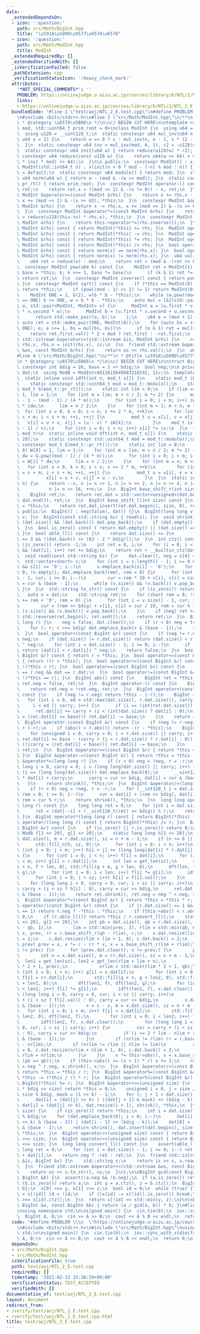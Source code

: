 ```yaml
---
data:
  _extendedDependsOn:
  - icon: ':question:'
    path: src/Math/BigInt.hpp
    title: "\u591A\u500D\u9577\u6574\u6570"
  - icon: ':question:'
    path: src/Math/ModInt.hpp
    title: ModInt
  _extendedRequiredBy: []
  _extendedVerifiedWith: []
  _isVerificationFailed: false
  _pathExtension: cpp
  _verificationStatusIcon: ':heavy_check_mark:'
  attributes:
    '*NOT_SPECIAL_COMMENTS*': ''
    PROBLEM: https://onlinejudge.u-aizu.ac.jp/courses/library/6/NTL/2/NTL_2_E
    links:
    - https://onlinejudge.u-aizu.ac.jp/courses/library/6/NTL/2/NTL_2_E
  bundledCode: "#line 1 \"test/aoj/NTL_2_E.test.cpp\"\n#define PROBLEM \\\n  \"https://onlinejudge.u-aizu.ac.jp/courses/library/6/NTL/2/NTL_2_E\"\
    \n#include <bits/stdc++.h>\n#line 3 \"src/Math/ModInt.hpp\"\n/**\n * @title ModInt\n\
    \ * @category \u6570\u5B66\n */\n\n// BEGIN CUT HERE\n\ntemplate <std::uint64_t\
    \ mod, std::uint64_t prim_root = 0>\nclass ModInt {\n  using u64 = std::uint64_t;\n\
    \  using u128 = __uint128_t;\n  static constexpr u64 mul_inv(u64 n, int e = 6,\
    \ u64 x = 1) {\n    return e == 0 ? x : mul_inv(n, e - 1, x * (2 - x * n));\n\
    \  }\n  static constexpr u64 inv = mul_inv(mod, 6, 1), r2 = -u128(mod) % mod;\n\
    \  static constexpr u64 init(u64 w) { return reduce(u128(w) * r2); }\n  static\
    \ constexpr u64 reduce(const u128 w) {\n    return u64(w >> 64) + mod - ((u128(u64(w)\
    \ * inv) * mod) >> 64);\n  }\n\n public:\n  constexpr ModInt() : x(0) {}\n  constexpr\
    \ ModInt(std::int64_t n) : x(init(n < 0 ? mod - (-n) % mod : n)) {}\n  ~ModInt()\
    \ = default;\n  static constexpr u64 modulo() { return mod; }\n  static constexpr\
    \ u64 norm(u64 w) { return w - (mod & -(w >= mod)); }\n  static constexpr u64\
    \ pr_rt() { return prim_root; }\n  constexpr ModInt operator-() const {\n    ModInt\
    \ ret;\n    return ret.x = ((mod << 1) & -(x != 0)) - x, ret;\n  }\n  constexpr\
    \ ModInt &operator+=(const ModInt &rhs) {\n    return x += rhs.x - (mod << 1),\
    \ x += (mod << 1) & -(x >> 63), *this;\n  }\n  constexpr ModInt &operator-=(const\
    \ ModInt &rhs) {\n    return x -= rhs.x, x += (mod << 1) & -(x >> 63), *this;\n\
    \  }\n  constexpr ModInt &operator*=(const ModInt &rhs) {\n    return this->x\
    \ = reduce(u128(this->x) * rhs.x), *this;\n  }\n  constexpr ModInt &operator/=(const\
    \ ModInt &rhs) {\n    return this->operator*=(rhs.inverse());\n  }\n  ModInt operator+(const\
    \ ModInt &rhs) const { return ModInt(*this) += rhs; }\n  ModInt operator-(const\
    \ ModInt &rhs) const { return ModInt(*this) -= rhs; }\n  ModInt operator*(const\
    \ ModInt &rhs) const { return ModInt(*this) *= rhs; }\n  ModInt operator/(const\
    \ ModInt &rhs) const { return ModInt(*this) /= rhs; }\n  bool operator==(const\
    \ ModInt &rhs) const { return norm(x) == norm(rhs.x); }\n  bool operator!=(const\
    \ ModInt &rhs) const { return norm(x) != norm(rhs.x); }\n  u64 val() const {\n\
    \    u64 ret = reduce(x) - mod;\n    return ret + (mod & -(ret >> 63));\n  }\n\
    \  constexpr ModInt pow(u64 k) const {\n    ModInt ret = ModInt(1);\n    for (ModInt\
    \ base = *this; k; k >>= 1, base *= base)\n      if (k & 1) ret *= base;\n   \
    \ return ret;\n  }\n  constexpr ModInt inverse() const { return pow(mod - 2);\
    \ }\n  constexpr ModInt sqrt() const {\n    if (*this == ModInt(0) || mod == 2)\
    \ return *this;\n    if (pow((mod - 1) >> 1) != 1) return ModInt(0);  // no solutions\n\
    \    ModInt ONE = 1, b(2), w(b * b - *this);\n    while (w.pow((mod - 1) >> 1)\
    \ == ONE) b += ONE, w = b * b - *this;\n    auto mul = [&](std::pair<ModInt, ModInt>\
    \ u, std::pair<ModInt, ModInt> v) {\n      ModInt a = (u.first * v.first + u.second\
    \ * v.second * w);\n      ModInt b = (u.first * v.second + u.second * v.first);\n\
    \      return std::make_pair(a, b);\n    };\n    u64 e = (mod + 1) >> 1;\n   \
    \ auto ret = std::make_pair(ONE, ModInt(0));\n    for (auto bs = std::make_pair(b,\
    \ ONE); e; e >>= 1, bs = mul(bs, bs))\n      if (e & 1) ret = mul(ret, bs);\n\
    \    return ret.first.val() * 2 < mod ? ret.first : -ret.first;\n  }\n  friend\
    \ std::istream &operator>>(std::istream &is, ModInt &rhs) {\n    return is >>\
    \ rhs.x, rhs.x = init(rhs.x), is;\n  }\n  friend std::ostream &operator<<(std::ostream\
    \ &os, const ModInt &rhs) {\n    return os << rhs.val();\n  }\n  u64 x;\n};\n\
    #line 4 \"src/Math/BigInt.hpp\"\n/**\n * @title \u591A\u500D\u9577\u6574\u6570\
    \n * @category \u6570\u5B66\n */\n\n// BEGIN CUT HERE\n\nstruct BigInt {\n  static\
    \ constexpr int bdig = 26, base = 1 << bdig;\n  bool neg;\n\n private:\n  std::vector<unsigned>\
    \ dat;\n  using ModB = ModInt<4611615649683210241, 11>;\n  template <class mod_t>\n\
    \  static inline void idft(int n, mod_t x[]) {\n    static mod_t iW[1 << 20];\n\
    \    static constexpr std::uint64_t mod = mod_t::modulo();\n    static constexpr\
    \ mod_t G(mod_t::pr_rt());\n    static int lim = 0;\n    if (lim == 0) iW[0] =\
    \ 1, lim = 1;\n    for (int m = lim; m < n / 2; m *= 2) {\n      mod_t idw = G.pow(mod\
    \ - 1 - (mod - 1) / (4 * m));\n      for (int i = 0; i < m; i++) iW[m + i] = iW[i]\
    \ * idw;\n      lim = n / 2;\n    }\n    for (int m = 1; m < n; m *= 2)\n    \
    \  for (int s = 0, k = 0; s < n; s += 2 * m, ++k)\n        for (int i = s, j =\
    \ s + m; i < s + m; ++i, ++j) {\n          mod_t u = x[i], v = x[j];\n       \
    \   x[i] = u + v, x[j] = (u - v) * iW[k];\n        }\n    mod_t iv(mod - (mod\
    \ - 1) / n);\n    for (int i = 0; i < n; i++) x[i] *= iv;\n  }\n  template <class\
    \ mod_t>\n  static inline void dft(int n, mod_t x[]) {\n    static mod_t W[1 <<\
    \ 20];\n    static constexpr std::uint64_t mod = mod_t::modulo();\n    static\
    \ constexpr mod_t G(mod_t::pr_rt());\n    static int lim = 0;\n    if (lim ==\
    \ 0) W[0] = 1, lim = 1;\n    for (int m = lim; m < n / 2; m *= 2) {\n      mod_t\
    \ dw = G.pow((mod - 1) / (4 * m));\n      for (int i = 0; i < m; i++) W[m + i]\
    \ = W[i] * dw;\n      lim = n / 2;\n    }\n    for (int m = n; m >>= 1;)\n   \
    \   for (int s = 0, k = 0; s < n; s += 2 * m, ++k)\n        for (int i = s, j\
    \ = s + m; i < s + m; ++i, ++j) {\n          mod_t u = x[i], v = x[j] * W[k];\n\
    \          x[i] = u + v, x[j] = u - v;\n        }\n  }\n  static inline int get_len(int\
    \ n) {\n    return --n, n |= n >> 1, n |= n >> 2, n |= n >> 4, n |= n >> 8,\n\
    \           n |= n >> 16, ++n;\n  }\n  BigInt base_shift_r(int size) const {\n\
    \    BigInt ret;\n    return ret.dat = std::vector<unsigned>(dat.begin() + size,\
    \ dat.end()), ret;\n  }\n  BigInt base_shift_l(int size) const {\n    BigInt ret\
    \ = *this;\n    return ret.dat.insert(ret.dat.begin(), size, 0), ret;\n  }\n\n\
    \ public:\n  BigInt() : neg(false), dat() {}\n  BigInt(long long v) { *this =\
    \ v; }\n  BigInt(const std::string &s) { read(s); }\n  void shrink() {\n    while\
    \ (dat.size() && !dat.back()) dat.pop_back();\n    if (dat.empty()) neg = false;\n\
    \  }\n  bool is_zero() const { return dat.empty() || (dat.size() == 1 && !dat[0]);\
    \ }\n  bool able_ll() const {\n    return dat.size() <= 2\n           || (dat.size()\
    \ == 3 && !(dat.back() >> (63 - 2 * bdig)));\n  }\n  int ctz() const {\n    if\
    \ (is_zero()) return -1;\n    int ret = 0, i;\n    for (i = 0; i < (int)dat.size()\
    \ && !dat[i]; i++) ret += bdig;\n    return ret + __builtin_ctz(dat[i]);\n  }\n\
    \  void read(const std::string &s) {\n    dat.clear(), neg = s[0] == '-';\n  \
    \  std::vector<short> v;\n    for (int i = s.length() - 1; i >= 0 && '0' <= s[i]\
    \ && s[i] <= '9'; i--)\n      v.emplace_back(s[i] - '0');\n    for (int rem =\
    \ 0; !v.empty(); dat.emplace_back(rem), rem = 0) {\n      for (int i = v.size()\
    \ - 1, cur; i >= 0; i--)\n        cur = rem * 10 + v[i], v[i] = cur >> bdig, rem\
    \ = cur & (base - 1);\n      while (v.size() && !v.back()) v.pop_back();\n   \
    \ }\n  }\n  std::string to_str() const {\n    if (is_zero()) return \"0\";\n \
    \   auto v = dat;\n    std::string ret;\n    for (short rem = 0; !v.empty(); ret\
    \ += rem + '0', rem = 0) {\n      for (int i = v.size() - 1, cur; i >= 0; i--)\n\
    \        cur = (rem << bdig) + v[i], v[i] = cur / 10, rem = cur % 10;\n      while\
    \ (v.size() && !v.back()) v.pop_back();\n    }\n    if (neg) ret += '-';\n   \
    \ std::reverse(ret.begin(), ret.end());\n    return ret;\n  }\n  BigInt &operator=(long\
    \ long r) {\n    neg = false, dat.clear();\n    if (r < 0) neg = true, r = -r;\n\
    \    for (; r; r >>= bdig) dat.emplace_back(r & (base - 1));\n    return *this;\n\
    \  }\n  bool operator<(const BigInt &r) const {\n    if (neg != r.neg) return\
    \ neg;\n    if (dat.size() != r.dat.size()) return (dat.size() < r.dat.size())\
    \ ^ neg;\n    for (int i = dat.size() - 1; i >= 0; i--)\n      if (dat[i] != r.dat[i])\
    \ return (dat[i] < r.dat[i]) ^ neg;\n    return false;\n  }\n  bool operator>(const\
    \ BigInt &r) const { return r < *this; }\n  bool operator<=(const BigInt &r) const\
    \ { return !(r < *this); }\n  bool operator>=(const BigInt &r) const { return\
    \ !(*this < r); }\n  bool operator==(const BigInt &r) const {\n    return neg\
    \ == r.neg && dat == r.dat;\n  }\n  bool operator!=(const BigInt &r) const { return\
    \ !(*this == r); }\n  BigInt abs() const {\n    BigInt ret = *this;\n    return\
    \ ret.neg = false, ret;\n  }\n  BigInt operator-() const {\n    BigInt ret = *this;\n\
    \    return ret.neg = !ret.neg, ret;\n  }\n  BigInt operator+(const BigInt &r)\
    \ const {\n    if (neg != r.neg) return *this - (-r);\n    BigInt ret = r;\n \
    \   for (int i = 0, ed = std::max(dat.size(), r.dat.size()), carry = 0;\n    \
    \     i < ed || carry; i++) {\n      if (i == (int)ret.dat.size()) ret.dat.emplace_back(0);\n\
    \      ret.dat[i] += carry + (i < (int)dat.size() ? dat[i] : 0);\n      if ((carry\
    \ = (ret.dat[i] >= base))) ret.dat[i] -= base;\n    }\n    return ret;\n  }\n\
    \  BigInt operator-(const BigInt &r) const {\n    if (neg != r.neg) return *this\
    \ + (-r);\n    if (abs() < r.abs()) return -(r - *this);\n    BigInt ret = *this;\n\
    \    for (unsigned i = 0, carry = 0; i < r.dat.size() || carry; i++) {\n     \
    \ ret.dat[i] += base - (carry + (i < r.dat.size() ? r.dat[i] : 0));\n      if\
    \ (!(carry = (ret.dat[i] < base))) ret.dat[i] -= base;\n    }\n    return ret.shrink(),\
    \ ret;\n  }\n  BigInt &operator+=(const BigInt &r) { return *this = *this + r;\
    \ }\n  BigInt &operator-=(const BigInt &r) { return *this = *this - r; }\n  BigInt\
    \ &operator*=(long long r) {\n    if (r < 0) neg = !neg, r = -r;\n    for (long\
    \ long i = 0, carry = 0; i < (long long)dat.size() || carry; i++) {\n      if\
    \ (i == (long long)dat.size()) dat.emplace_back(0);\n      __uint128_t cur = (__uint128_t)r\
    \ * dat[i] + carry;\n      carry = cur >> bdig, dat[i] = cur & (base - 1);\n \
    \   }\n    return shrink(), *this;\n  }\n  BigInt &operator/=(long long r) {\n\
    \    if (r < 0) neg = !neg, r = -r;\n    for (__int128_t i = dat.size() - 1, cur,\
    \ rem = 0; i >= 0; i--)\n      cur = dat[i] + (rem << bdig), dat[i] = cur / r,\
    \ rem = cur % r;\n    return shrink(), *this;\n  }\n  long long operator%(long\
    \ long r) const {\n    long long ret = 0;\n    for (int i = dat.size(); i;)\n\
    \      ret = (dat[--i] + (__uint128_t(ret) << bdig)) % r;\n    return ret;\n \
    \ }\n  BigInt operator*(long long r) const { return BigInt(*this) *= r; }\n  BigInt\
    \ operator/(long long r) const { return BigInt(*this) /= r; }\n  BigInt operator*(const\
    \ BigInt &r) const {\n    if (is_zero() || r.is_zero()) return 0;\n    static\
    \ ModB f[1 << 20], g[1 << 20];\n    static long long h[1 << 20];\n    int n =\
    \ dat.size(), m = r.dat.size(), sz = n + m - 1;\n    if (n <= 8 || m <= 8) {\n\
    \      std::fill_n(h, sz, 0);\n      for (int i = 0; i < n; i++)\n        for\
    \ (int j = 0; j < m; j++) h[i + j] += (long long)dat[i] * r.dat[j];\n    } else\
    \ {\n      for (int i = 0; i < n; i++) f[i] = dat[i];\n      for (int i = 0; i\
    \ < m; i++) g[i] = r.dat[i];\n      int len = get_len(sz);\n      std::fill(f\
    \ + n, f + len, 0), std::fill(g + m, g + len, 0);\n      dft(len, f), dft(len,\
    \ g);\n      for (int i = 0; i < len; i++) f[i] *= g[i];\n      idft(len, f);\n\
    \      for (int i = 0; i < sz; i++) h[i] = f[i].val();\n    }\n    BigInt ret;\n\
    \    for (long long i = 0, carry = 0, cur; i < sz || carry; i++)\n      cur =\
    \ carry + (i < sz ? h[i] : 0), carry = cur >> bdig,\n      ret.dat.emplace_back(cur\
    \ & (base - 1));\n    return ret.shrink(), ret.neg = neg ^ r.neg, ret;\n  }\n\
    \  BigInt &operator*=(const BigInt &r) { return *this = *this * r; }\n  BigInt\
    \ operator/(const BigInt &r) const {\n    if (r.dat.size() == 1 && r.dat.back()\
    \ == 1) return r.neg ? -*this : *this;\n    if (this->abs() < r.abs()) return\
    \ 0;\n    if (r.able_ll()) return *this / r.convert_ll();\n    static ModB f[1\
    \ << 20], g[1 << 20];\n    int pb = dat.size(), qb = r.dat.size(), prec = std::max(pb\
    \ - qb, 1),\n        lim = std::min(prec, 3), rlim = std::min(qb, 6);\n    BigInt\
    \ x, prev, rr = r.base_shift_r(qb - rlim), c;\n    x.dat.resize(lim + 1, 0), x.dat.back()\
    \ = 1;\n    c.dat.resize(rlim + lim + 1, 0), c.dat.back() = 2;\n    while (x !=\
    \ prev) prev = x, x *= c - rr * x, x = x.base_shift_r(lim + rlim);\n    if (lim\
    \ != prec) {\n      for (prev.dat.clear(); x != prev;) {\n        prev = x;\n\
    \        int n = x.dat.size(), m = rr.dat.size(), sz = n + m - 1,\n          \
    \  len1 = get_len(sz), len2 = get_len(rlim + lim + n),\n            nlim = std::min(lim\
    \ * 2 + 1, prec),\n            nrlim = std::min(rlim * 2 + 1, qb);\n        for\
    \ (int i = 0; i < n; i++) g[i] = x.dat[i];\n        for (int i = 0; i < m; i++)\
    \ f[i] = rr.dat[i];\n        std::fill(g + n, g + len2, 0), std::fill(f + m, f\
    \ + len1, 0);\n        dft(len1, f), dft(len2, g);\n        for (int i = 0; i\
    \ < len1; i++) f[i] *= g[i];\n        idft(len1, f), x.dat.clear();\n        for\
    \ (long long i = 0, carry = 0, cur; i < sz || carry; i++)\n          cur = carry\
    \ + (i < sz ? f[i].val() : 0), carry = cur >> bdig,\n          x.dat.emplace_back(cur\
    \ & (base - 1));\n        x = c - x, m = x.dat.size(), sz = n + m - 1;\n     \
    \   for (int i = 0; i < m; i++) f[i] = x.dat[i];\n        std::fill(f + m, f +\
    \ len2, 0), dft(len2, f);\n        for (int i = 0; i < len2; i++) f[i] *= g[i];\n\
    \        idft(len2, f), x.dat.clear();\n        for (long long i = 0, carry =\
    \ 0, cur; i < sz || carry; i++) {\n          cur = carry + (i < sz ? f[i].val()\
    \ : 0), carry = cur >> bdig;\n          if (i >= 2 * lim - nlim + rlim) x.dat.emplace_back(cur\
    \ & (base - 1));\n        }\n        if (nrlim != rlim) rr = r.base_shift_r(qb\
    \ - nrlim);\n        if (nrlim != rlim || nlim != lim)\n          c.dat.back()\
    \ = 0, c.dat.resize(nrlim + nlim + 1, 0), c.dat.back() = 2;\n        lim = nlim,\
    \ rlim = nrlim;\n      }\n    }\n    x *= this->abs(), x = x.base_shift_r(pb +\
    \ (pb == qb));\n    if (this->abs() >= (x + 1) * r) x += 1;\n    return x.neg\
    \ = neg ^ r.neg, x.shrink(), x;\n  }\n  BigInt &operator/=(const BigInt &r) {\
    \ return *this = *this / r; }\n  BigInt &operator%=(const BigInt &r) { return\
    \ *this -= (*this / r) * r; }\n  BigInt operator%(const BigInt &r) const { return\
    \ BigInt(*this) %= r; }\n  BigInt &operator>>=(unsigned size) {\n    if (dat.size()\
    \ * bdig <= size) return *this = 0;\n    unsigned i = 0, j = size / bdig, k =\
    \ size % bdig, mask = (1 << k) - 1;\n    for (; j + 1 < dat.size(); i++, j++)\n\
    \      dat[i] = (dat[j] >> k) | ((dat[j + 1] & mask) << (bdig - k));\n    return\
    \ dat[i] = (dat[j] >> k), dat.resize(i + 1), shrink(), *this;\n  }\n  BigInt &operator<<=(unsigned\
    \ size) {\n    if (is_zero()) return *this;\n    int i = dat.size(), k = size\
    \ % bdig;\n    for (dat.emplace_back(0); i > 0; i--)\n      dat[i] = ((dat[i]\
    \ << k) & (base - 1)) | (dat[i - 1] >> (bdig - k));\n    dat[0] = (dat[0] << k)\
    \ & (base - 1);\n    return shrink(), dat.insert(dat.begin(), size / bdig, 0),\
    \ *this;\n  }\n  BigInt operator>>(unsigned size) const { return BigInt(*this)\
    \ >>= size; }\n  BigInt operator<<(unsigned size) const { return BigInt(*this)\
    \ <<= size; }\n  long long convert_ll() const {\n    assert(able_ll());\n    long\
    \ long ret = 0;\n    for (int i = dat.size() - 1; i >= 0; i--) ret = (ret << bdig)\
    \ + dat[i];\n    return neg ? -ret : ret;\n  }\n  friend std::istream &operator>>(std::istream\
    \ &is, BigInt &v) {\n    std::string s;\n    return is >> s, v.read(s), is;\n\
    \  }\n  friend std::ostream &operator<<(std::ostream &os, const BigInt &v) {\n\
    \    return os << v.to_str(), os;\n  }\n};\n\nBigInt gcd(const BigInt &a, const\
    \ BigInt &b) {\n  assert(!a.neg && !b.neg);\n  if (a.is_zero()) return b;\n  if\
    \ (b.is_zero()) return a;\n  int y = a.ctz(), z = b.ctz();\n  BigInt x[2] = {a,\
    \ b};\n  x[0] >>= y, x[1] >>= z;\n  bool id = 0;\n  while (true) {\n    if (x[id]\
    \ < x[!id]) id = !id;\n    if ((x[id] -= x[!id]).is_zero()) break;\n    x[id]\
    \ >>= x[id].ctz();\n  }\n  return x[!id] << std::min(y, z);\n}\n\nBigInt lcm(const\
    \ BigInt &a, const BigInt &b) { return (a / gcd(a, b)) * b; }\n#line 5 \"test/aoj/NTL_2_E.test.cpp\"\
    \nusing namespace std;\n\nsigned main() {\n  cin.tie(0);\n  ios::sync_with_stdio(false);\n\
    \  BigInt A, B;\n  cin >> A >> B;\n  cout << A % B << endl;\n  return 0;\n}\n"
  code: "#define PROBLEM \\\n  \"https://onlinejudge.u-aizu.ac.jp/courses/library/6/NTL/2/NTL_2_E\"\
    \n#include <bits/stdc++.h>\n#include \"src/Math/BigInt.hpp\"\nusing namespace\
    \ std;\n\nsigned main() {\n  cin.tie(0);\n  ios::sync_with_stdio(false);\n  BigInt\
    \ A, B;\n  cin >> A >> B;\n  cout << A % B << endl;\n  return 0;\n}"
  dependsOn:
  - src/Math/BigInt.hpp
  - src/Math/ModInt.hpp
  isVerificationFile: true
  path: test/aoj/NTL_2_E.test.cpp
  requiredBy: []
  timestamp: '2021-02-12 15:36:59+09:00'
  verificationStatus: TEST_ACCEPTED
  verifiedWith: []
documentation_of: test/aoj/NTL_2_E.test.cpp
layout: document
redirect_from:
- /verify/test/aoj/NTL_2_E.test.cpp
- /verify/test/aoj/NTL_2_E.test.cpp.html
title: test/aoj/NTL_2_E.test.cpp
---
```

